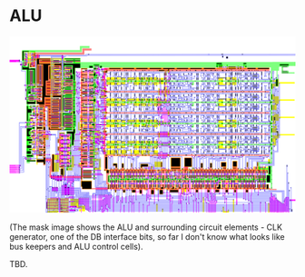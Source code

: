 # ALU

![topleft](../imgstore/topleft.png)

(The mask image shows the ALU and surrounding circuit elements - CLK generator, one of the DB interface bits, so far I don't know what looks like bus keepers and ALU control cells).

TBD.

